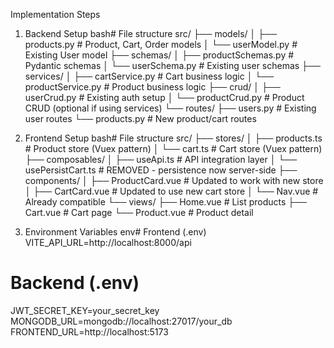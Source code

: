 Implementation Steps
1. Backend Setup
bash# File structure
src/
├── models/
│   ├── products.py         # Product, Cart, Order models
│   └── userModel.py        # Existing User model
├── schemas/
│   ├── productSchemas.py   # Pydantic schemas
│   └── userSchema.py       # Existing user schemas
├── services/
│   ├── cartService.py      # Cart business logic
│   └── productService.py   # Product business logic
├── crud/
│   ├── userCrud.py         # Existing auth setup
│   └── productCrud.py      # Product CRUD (optional if using services)
└── routes/
    ├── users.py            # Existing user routes
    └── products.py         # New product/cart routes

2. Frontend Setup
bash# File structure
src/
├── stores/
│   ├── products.ts         # Product store (Vuex pattern)
│   └── cart.ts             # Cart store (Vuex pattern)
├── composables/
│   ├── useApi.ts           # API integration layer
│   └── usePersistCart.ts   # REMOVED - persistence now server-side
├── components/
│   ├── ProductCard.vue     # Updated to work with new store
│   ├── CartCard.vue        # Updated to use new cart store
│   └── Nav.vue             # Already compatible
└── views/
    ├── Home.vue            # List products
    ├── Cart.vue            # Cart page
    └── Product.vue         # Product detail
3. Environment Variables
env# Frontend (.env)
VITE_API_URL=http://localhost:8000/api

# Backend (.env)
JWT_SECRET_KEY=your_secret_key
MONGODB_URL=mongodb://localhost:27017/your_db
FRONTEND_URL=http://localhost:5173